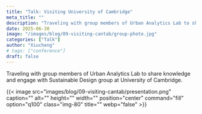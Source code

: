 ```yaml
---
title: "Talk: Visiting University of Cambridge"
meta_title: ""
description: "Traveling with group members of Urban Analytics Lab to share knowledge and engage with Sustainable Design group at University of Cambridge."
date: 2025-06-30
image: "/images/blog/09-visiting-cantab/group-photo.jpg"
categories: ["Talk"]
author: "Xiucheng"
# tags: ["conference"]
draft: false
---
```


<div class="text-2xl leading-relaxed font-light text-gray-800 dark:text-gray-200">
Traveling with group members of Urban Analytics Lab to share knowledge and engage with Sustainable Design group at University of Cambridge.
</div>


<!-- ![Distribution of visual clusters](/images/blog/09-visiting-cantab/presentation.png) -->
<!-- <img src="/images/blog/09-visiting-cantab/presentation.png" alt="Presentation" class="img-80"> -->
{{< image src="images/blog/09-visiting-cantab/presentation.png" caption="" alt="" height="" width="" position="center" command="fill" option="q100" class="img-80" title=""  webp="false" >}}